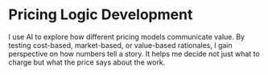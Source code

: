 # Pricing Logic Development

I use AI to explore how different pricing models communicate value. By testing cost-based, market-based, or value-based rationales, I gain perspective on how numbers tell a story. It helps me decide not just what to charge but what the price says about the work.
